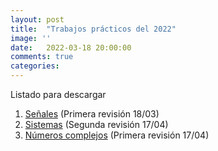 ```yaml
---
layout: post
title:  "Trabajos prácticos del 2022"
image: ''
date:   2022-03-18 20:00:00
comments: true
categories: 
---
```


Listado para descargar

1. <a href="https://cloud.degoo.com/share/ahoo8PxHjx2vR82DMdSAuQ" target="_blank">Señales</a> (Primera revisión 18/03)
2. <a href="https://cloud.degoo.com/share/kv1mXrnK_ZRyhaN1ohCKBA" target="_blank">Sistemas</a> (Segunda revisión 17/04)
3. <a href="https://cloud.degoo.com/share/sBu3w7GIHA6gGjci73YGWA" target="_blank">Números complejos</a> (Primera revisión 17/04)
